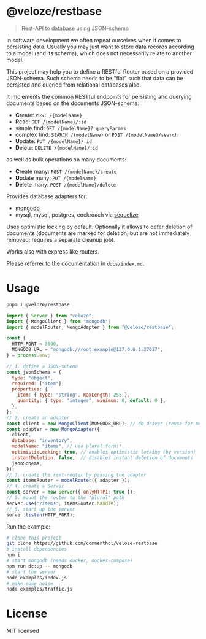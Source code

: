# @veloze/restbase

> Rest-API to database using JSON-schema

In software development we often repeat ourselves when it comes to persisting
data. Usually you may just want to store data records according to a model (and
its schema), which does not necessarily relate to another model.

This project may help you to define a RESTful Router based on a provided
JSON-schema. Such schema needs to be "flat" such that data can be persisted and
queried from relational databases also.

It implements the common RESTful endpoints for persisting and querying documents
based on the documents JSON-schema:

- **C**reate: `POST /{modelName}`
- **R**ead: `GET /{modelName}/:id`
- simple find: `GET /{modelName}?:queryParams`
- complex find: `SEARCH /{modelName}` or `POST /{modelName}/search`
- **U**pdate: `PUT /{modelName}/:id`
- **D**elete: `DELETE /{modelName}/:id`

as well as bulk operations on many documents:

- **C**reate many: `POST /{modelName}/create`
- **U**pdate many: `PUT /{modelName}`
- **D**elete many: `POST /{modelName}/delete`

Provides database adapters for:

- [mongodb](https://www.mongodb.com/docs/drivers/node/current/)
- mysql, mysql, postgres, cockroach via [sequelize](https://sequelize.org/)

Uses optimistic locking by default. Optionally it allows to defer deletion of
documents (documents are marked for deletion, but are not immediately removed;
requires a separate cleanup job).

Works also with express like routers.

Please referrer to the documentation in `docs/index.md`.

# Usage

```sh
pnpm i @veloze/restbase
```

```js
import { Server } from "veloze";
import { MongoClient } from "mongodb";
import { modelRouter, MongoAdapter } from "@veloze/restbase";

const {
  HTTP_PORT = 3000,
  MONGODB_URL = "mongodb://root:example@127.0.0.1:27017",
} = process.env;

// 1. define a JSON-schema
const jsonSchema = {
  type: "object",
  required: ["item"],
  properties: {
    item: { type: "string", maxLength: 255 },
    quantity: { type: "integer", minimum: 0, default: 0 },
  },
};
// 2. create an adapter
const client = new MongoClient(MONGODB_URL); // db driver (reuse for multiple data object)
const adapter = new MongoAdapter({
  client,
  database: "inventory",
  modelName: "items", // use plural form!!
  optimisticLocking: true, // enables optimistic locking (by version)
  instantDeletion: false,  // disables instant deletion of documents
  jsonSchema,
});
// 3. create the rest-router by passing the adapter
const itemsRouter = modelRouter({ adapter });
// 4. create a Server
const server = new Server({ onlyHTTP1: true });
// 5. mount the router to the "plural" path
server.use("/items", itemsRouter.handle);
// 6. start up the server
server.listen(HTTP_PORT);
```

Run the example:

```sh
# clone this project
git clone https://github.com/commenthol/veloze-restbase
# install dependencies
npm i
# start mongodb (needs docker, docker-compose)
npm run dc:up -- mongodb
# start the server
node examples/index.js
# make some noise
node examples/traffic.js
```

# License

MIT licensed
